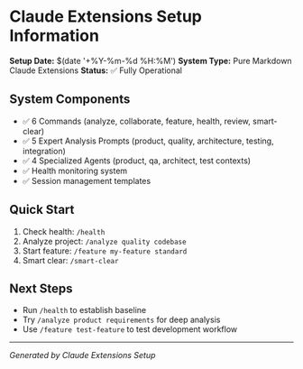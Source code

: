 # Claude Extensions Setup Information

**Setup Date:** $(date '+%Y-%m-%d %H:%M')
**System Type:** Pure Markdown Claude Extensions
**Status:** ✅ Fully Operational

## System Components

- ✅ 6 Commands (analyze, collaborate, feature, health, review, smart-clear)
- ✅ 5 Expert Analysis Prompts (product, quality, architecture, testing, integration)
- ✅ 4 Specialized Agents (product, qa, architect, test contexts)
- ✅ Health monitoring system
- ✅ Session management templates

## Quick Start

1. Check health: `/health`
2. Analyze project: `/analyze quality codebase`
3. Start feature: `/feature my-feature standard`
4. Smart clear: `/smart-clear`

## Next Steps

- Run `/health` to establish baseline
- Try `/analyze product requirements` for deep analysis
- Use `/feature test-feature` to test development workflow

---

_Generated by Claude Extensions Setup_

